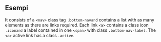 ## Esempi

It consists of a `<nav>` class tag `.bottom-navand` contains a list with as many elements as there are links required.
Each link `<a>` contains a class icon `.iconand` a label contained in one `<span>` with class `.bottom-nav-label`.
The `<a>` active link has a class `.active`.

<!-- STORY -->
